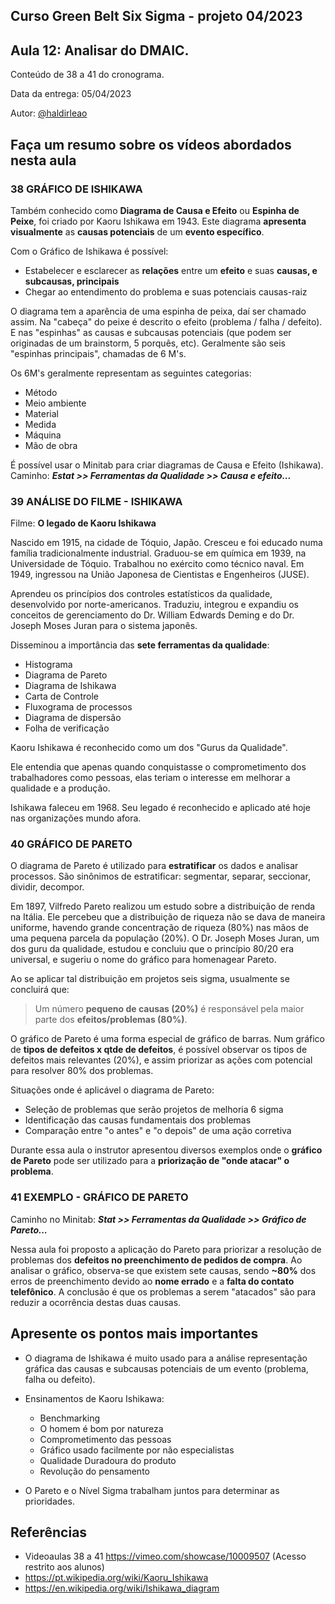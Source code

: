 ## Curso Green Belt Six Sigma - projeto 04/2023
## Aula 12: Analisar do DMAIC.

Conteúdo de 38 a 41 do cronograma.

Data da entrega: 05/04/2023

Autor: [@haldirleao](https://github.com/haldirleao)

## Faça um resumo sobre os vídeos abordados nesta aula

### 38 GRÁFICO DE ISHIKAWA

Também conhecido como **Diagrama de Causa e Efeito** ou **Espinha de Peixe**, foi criado por Kaoru Ishikawa em 1943. Este diagrama **apresenta visualmente** as **causas potenciais** de um **evento específico**.

Com o Gráfico de Ishikawa é possível:
- Estabelecer e esclarecer as **relações** entre um **efeito** e suas **causas, e subcausas, principais**
- Chegar ao entendimento do problema e suas potenciais causas-raiz

O diagrama tem a aparência de uma espinha de peixa, daí ser chamado assim. Na "cabeça" do peixe é descrito o efeito (problema / falha / defeito). E nas "espinhas" as causas e subcausas potenciais (que podem ser originadas de um brainstorm, 5 porquês, etc). Geralmente são seis "espinhas principais", chamadas de 6 M's.

Os 6M's geralmente representam as seguintes categorias:
- Método
- Meio ambiente
- Material
- Medida
- Máquina
- Mão de obra

É possível usar o Minitab para criar diagramas de Causa e Efeito (Ishikawa). Caminho: **_Estat >> Ferramentas da Qualidade >> Causa e efeito..._**

### 39 ANÁLISE DO FILME - ISHIKAWA

Filme: **O legado de Kaoru Ishikawa**

Nascido em 1915, na cidade de Tóquio, Japão. Cresceu e foi educado numa família tradicionalmente industrial. Graduou-se em química em 1939, na Universidade de Tóquio. Trabalhou no exército como técnico naval. Em 1949, ingressou na União Japonesa de Cientistas e Engenheiros (JUSE).

Aprendeu os princípios dos controles estatísticos da qualidade, desenvolvido por norte-americanos. Traduziu, integrou e expandiu os conceitos de gerenciamento do Dr. William Edwards Deming e do Dr. Joseph Moses Juran para o sistema japonês.

Disseminou a importância das **sete ferramentas da qualidade**:
- Histograma
- Diagrama de Pareto
- Diagrama de Ishikawa
- Carta de Controle
- Fluxograma de processos
- Diagrama de dispersão
- Folha de verificação

Kaoru Ishikawa é reconhecido como um dos "Gurus da Qualidade".

Ele entendia que apenas quando conquistasse o comprometimento dos trabalhadores como pessoas, elas teriam o interesse em melhorar a qualidade e a produção.

Ishikawa faleceu em 1968. Seu legado é reconhecido e aplicado até hoje nas organizações mundo afora.

### 40 GRÁFICO DE PARETO

O diagrama de Pareto é utilizado para **estratificar** os dados e analisar processos. São sinônimos de estratificar: segmentar, separar, seccionar, dividir, decompor.

Em 1897, Vilfredo Pareto realizou um estudo sobre a distribuição de renda na Itália. Ele percebeu que a distribuição de riqueza não se dava de maneira uniforme, havendo grande concentração de riqueza (80%) nas mãos de uma pequena parcela da população (20%). O Dr. Joseph Moses Juran, um dos guru da qualidade, estudou e concluiu que o princípio 80/20 era universal, e sugeriu o nome do gráfico para homenagear Pareto.

Ao se aplicar tal distribuição em projetos seis sigma, usualmente se concluirá que:
> Um número **pequeno de causas (20%)** é responsável pela maior parte dos **efeitos/problemas (80%)**.

O gráfico de Pareto é uma forma especial de gráfico de barras. Num gráfico de **tipos de defeitos x qtde de defeitos**, é possível observar os tipos de defeitos mais relevantes (20%), e assim priorizar as ações com potencial para resolver 80% dos problemas.

Situações onde é aplicável o diagrama de Pareto:
- Seleção de problemas que serão projetos de melhoria 6 sigma
- Identificação das causas fundamentais dos problemas
- Comparação entre "o antes" e "o depois" de uma ação corretiva

Durante essa aula o instrutor apresentou diversos exemplos onde o **gráfico de Pareto** pode ser utilizado para a **priorização de "onde atacar" o problema**.


### 41 EXEMPLO - GRÁFICO DE PARETO

Caminho no Minitab: **_Stat >> Ferramentas da Qualidade >> Gráfico de Pareto..._**

Nessa aula foi proposto a aplicação do Pareto para priorizar a resolução de problemas dos **defeitos no preenchimento de pedidos de compra**. Ao analisar o gráfico, observa-se que existem sete causas, sendo **~80%** dos erros de preenchimento devido ao **nome errado** e a **falta do contato telefônico**. A conclusão é que os problemas a serem "atacados" são para reduzir a ocorrência destas duas causas.   

## Apresente os pontos mais importantes

- O diagrama de Ishikawa é muito usado para a análise representação gráfica das causas e subcausas potenciais de um evento (problema, falha ou defeito).
- Ensinamentos de Kaoru Ishikawa:
     - Benchmarking
     - O homem é bom por natureza
     - Comprometimento das pessoas
     - Gráfico usado facilmente por não especialistas
     - Qualidade Duradoura do produto
     - Revolução do pensamento

- O Pareto e o Nível Sigma trabalham juntos para determinar as prioridades.

## Referências
- Videoaulas 38 a 41 https://vimeo.com/showcase/10009507 (Acesso restrito aos alunos)
- https://pt.wikipedia.org/wiki/Kaoru_Ishikawa
- https://en.wikipedia.org/wiki/Ishikawa_diagram